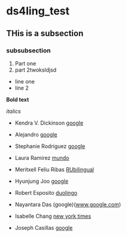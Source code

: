 # ds4ling_test

## THis is a subsection

### subsubsection

1. Part one
2. part 2twoksldjsd

- line one
- line 2

**Bold text**

*italics*

- Kendra V. Dickinson [google](https://datasciencedojo.com/blog/data-science-memes/)


- Alejandro [google](www.google.com)
- Stephanie Rodriguez [google](www.google.com)
- Laura Ramirez [mundo](www.elmundo.es)
- Meritxell Feliu Ribas [RUbilingual](https://rubilingual.weebly.com/)
- Hyunjung Joo [google](www.google.com)
- Robert Esposito [duolingo](duolingo.com)
- Nayantara Das (google)(www.google.com)
- Isabelle Chang [new york times](https://www.nytimes.com/)
- Joseph Casillas [google](www.google.com)

